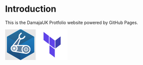 # Introduction

This is the DamajaUK Protfolio website powered by GitHub Pages.

<img src="images/bicep.png" width="100" height="100" />
<img src="images/terraform.png" width="100" height="100" />
